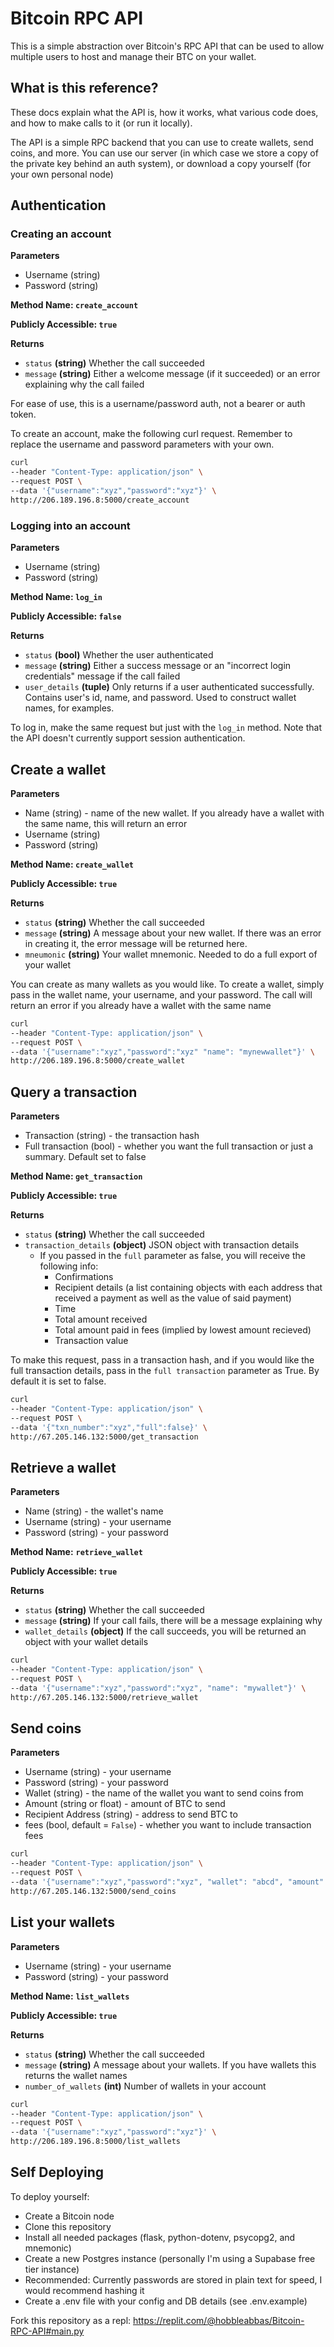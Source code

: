 # Bitcoin RPC API

This is a simple abstraction over Bitcoin's RPC API that can be used to allow multiple users to host and manage their BTC on your wallet. 

## What is this reference?

These docs explain what the API is, how it works, what various code does, and how to make calls to it (or run it locally).

The API is a simple RPC backend that you can use to create wallets, send coins, and more. You can use our server (in which case we store a copy of the private key behind an auth system), or download a copy yourself (for your own personal node)

## Authentication

### Creating an account

**Parameters**

- Username (string)
- Password (string)

**Method Name:  `create_account`**

**Publicly Accessible: `true`**

**Returns**

- `status` **(string)** Whether the call succeeded
- `message` **(string)** Either a welcome message (if it succeeded) or an error explaining why the call failed

For ease of use, this is a username/password auth, not a bearer or auth token.

To create an account, make the following curl request. Remember to replace the username and password parameters with your own.

```bash
curl 
--header "Content-Type: application/json" \
--request POST \
--data '{"username":"xyz","password":"xyz"}' \
http://206.189.196.8:5000/create_account
```

### Logging into an account

**Parameters**

- Username (string)
- Password (string)

**Method Name:  `log_in`**

**Publicly Accessible: `false`**

**Returns**

- `status` **(bool)** Whether the user authenticated
- `message` **(string)** Either a success message or an "incorrect login credentials" message if the call failed
- `user_details` **(tuple)** Only returns if a user authenticated successfully. Contains user's id, name, and password. Used to construct wallet names, for examples.

To log in, make the same request but just with the `log_in` method. Note that the API doesn't currently support session authentication.

## Create a wallet

**Parameters**

- Name (string) - name of the new wallet. If you already have a wallet with the same name, this will return an error
- Username (string)
- Password (string)

**Method Name:  `create_wallet`**

**Publicly Accessible: `true`**

**Returns**

- `status` **(string)** Whether the call succeeded
- `message` **(string)** A message about your new wallet. If there was an error in creating it, the error message will be returned here.
- `mneumonic` **(string)** Your wallet mnemonic. Needed to do a full export of your wallet

You can create as many wallets as you would like. To create a wallet, simply pass in the wallet name, your username, and your password. The call will return an error if you already have a wallet with the same name

```bash
curl 
--header "Content-Type: application/json" \
--request POST \
--data '{"username":"xyz","password":"xyz" "name": "mynewwallet"}' \
http://206.189.196.8:5000/create_wallet
```

## Query a transaction

**Parameters**

- Transaction (string) - the transaction hash
- Full transaction (bool) - whether you want the full transaction or just a summary. Default set to false

**Method Name:  `get_transaction`**

**Publicly Accessible: `true`**

**Returns**

- `status` **(string)** Whether the call succeeded
- `transaction_details` **(object)** JSON object with transaction details
    - If you passed in the `full` parameter as false, you will receive the following info:
        - Confirmations
        - Recipient details (a list containing objects with each address that received a payment as well as the value of said payment)
        - Time
        - Total amount received
        - Total amount paid in fees (implied by lowest amount recieved)
        - Transaction value

To make this request, pass in a transaction hash, and if you would like the full transaction details, pass in the `full transaction` parameter as True. By default it is set to false. 

```bash
curl 
--header "Content-Type: application/json" \
--request POST \
--data '{"txn_number":"xyz","full":false}' \
http://67.205.146.132:5000/get_transaction
```

## Retrieve a wallet

**Parameters**

- Name (string) - the wallet's name
- Username (string) - your username
- Password (string) - your password

**Method Name:** **`retrieve_wallet`**

**Publicly Accessible: `true`**

**Returns**

- `status` **(string)** Whether the call succeeded
- `message` **(string)** If your call fails, there will be a message explaining why
- `wallet_details` **(object)** If the call succeeds, you will be returned an object with your wallet details

```bash
curl 
--header "Content-Type: application/json" \
--request POST \
--data '{"username":"xyz","password":"xyz", "name": "mywallet"}' \
http://67.205.146.132:5000/retrieve_wallet
```

## Send coins

**Parameters** 

- Username (string) - your username
- Password (string) - your password
- Wallet (string) - the name of the wallet you want to send coins from
- Amount (string or float) - amount of BTC to send
- Recipient Address (string) - address to send BTC to
- fees (bool, default = `False`) - whether you want to include transaction fees

```bash
curl 
--header "Content-Type: application/json" \
--request POST \
--data '{"username":"xyz","password":"xyz", "wallet": "abcd", "amount": "0.2", "recipient_address": "abcd-efgh-ijkl", "fees": "true"}' \
http://67.205.146.132:5000/send_coins
```

## List your wallets

**Parameters**

- Username (string) - your username
- Password (string) - your password

**Method Name:** **`list_wallets`**

**Publicly Accessible: `true`**

**Returns**

- `status` **(string)** Whether the call succeeded
- `message` **(string)** A message about your wallets. If you have wallets this returns the wallet names
- `number_of_wallets` **(int)** Number of wallets in your account

```bash
curl 
--header "Content-Type: application/json" \
--request POST \
--data '{"username":"xyz","password":"xyz"}' \
http://206.189.196.8:5000/list_wallets
```

## Self Deploying
To deploy yourself:
- Create a Bitcoin node 
- Clone this repository
- Install all needed packages (flask, python-dotenv, psycopg2, and mnemonic)
- Create a new Postgres instance (personally I'm using a Supabase free tier instance)
- Recommended: Currently passwords are stored in plain text for speed, I would recommend hashing it
- Create a .env file with your config and DB details (see .env.example)

Fork this repository as a repl: https://replit.com/@hobbleabbas/Bitcoin-RPC-API#main.py
